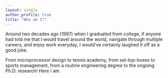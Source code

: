 ```yaml
---
layout: single
author_profile: true
title: "Who am I?"
---
```


Around two decades ago (1997) when I graduated from college, if anyone had told me that I would travel around the world, navigate through multiple careers, and enjoy work everyday, I would've certainly laughed it off as a good joke.

From microprocessor design to tennis academy, from set-top-boxes to sports management, from a routine engineering degree to the ongoing Ph.D. research! Here I am.
